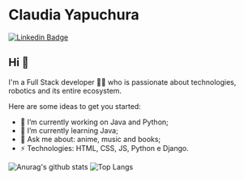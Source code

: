# Claudia Yapuchura

[![Linkedin Badge](https://img.shields.io/badge/-claudiayapuchura21-blue?style=flat-square&logo=Linkedin&logoColor=white&link=https://www.linkedin.com/in/claudia-yapuchura-saire/)](https://www.linkedin.com/in/claudia-yapuchura-saire//)
## Hi 👋
I'm a Full Stack developer 👨‍💻 who is passionate about technologies, robotics and its entire ecosystem. 

<!--
**ClaudiaYapuchura21/ClaudiaYapuchura21** is a ✨ _special_ ✨ repository because its `README.md` (this file) appears on your GitHub profile.
-->

Here are some ideas to get you started:

- 🔭 I’m currently working on Java and Python;
- 🌱 I’m currently learning Java; 
- 💬 Ask me about: anime, music and books;
- ⚡ Technologies: HTML, CSS, JS, Python e Django.

![Anurag's github stats](https://github-readme-stats.vercel.app/api?username=ClaudiaYapuchura21&show_icons=truea&layout=compact&theme=synthwave)
![Top Langs](https://github-readme-stats.vercel.app/api/top-langs/?username=ClaudiaYapuchura21&layout=compact&theme=synthwave)

